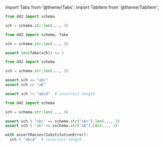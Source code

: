 import Tabs from '@theme/Tabs';
import TabItem from '@theme/TabItem';

<Tabs defaultValue={props.defaultTab}>
  <TabItem value="declare">

```python
from d42 import schema

sch = schema.str.len(..., 3)
```

  </TabItem>

  <TabItem value="generate">

```python
from d42 import schema, fake

sch = schema.str.len(..., 3)

assert len(fake(sch)) <= 3
```

  </TabItem>

  <TabItem value="validate">

```python
from d42 import schema

sch = schema.str.len(..., 3)

assert sch == "abc"
assert sch == "ab"
```

```python
assert sch != "abcd"  # incorrect length
```

  </TabItem>

  <TabItem value="substitute">

```python
from d42 import schema

sch = schema.str.len(..., 3)

assert sch % "abc" == schema.str("abc").len(..., 3)
assert sch % "ab" == sschema.str("ab").len(..., 3)
```

```python
with assertRaises(SubstitutionError):
  sch % "abcd"  # incorrect length
```

  </TabItem>

</Tabs>
